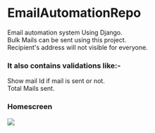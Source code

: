 # EmailAutomationRepo

Email automation system Using Django. <br>
Bulk Mails can be sent using this project. <br>
Recipient's address will not visible for everyone. <br>
<h3>It also contains validations like:-</h3> 
Show mail Id if mail is sent or not. <br>
Total Mails sent. <br>

<h3>Homescreen</h3>


![](images/EmailAutomation_.png)
